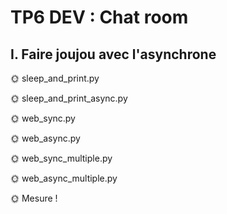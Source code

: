 # TP6 DEV : Chat room

## I. Faire joujou avec l'asynchrone

🌞 sleep_and_print.py

🌞 sleep_and_print_async.py

🌞 web_sync.py

🌞 web_async.py

🌞 web_sync_multiple.py

🌞 web_async_multiple.py

🌞 Mesure !
